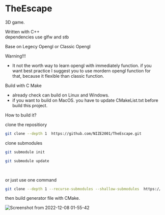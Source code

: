 # TheEscape
3D game. 

Written with C++<br>
dependencies use glfw and stb

Base on Legecy Opengl or Classic Opengl

Warning!!! 
* It not the worth way to learn opengl with immediately function. if you want best practice I suggest you to use mordern opengl function for that, because it flexible than classic function.

Build with C Make
* already check can build on Linux and Windows.
* if you want to build on MacOS. you have to update CMakeList.txt before build this project.

How to build it?

clone the repositiory
```sh
git clone --depth 1  https://github.com/NIZE2001/TheEscape.git
```
clone submodules 
```sh
git submodule init
```
```sh
git submodule update
```
<br>

or just use one command 
```sh
git clone --depth 1 --recurse-submodules --shallow-submodules  https://github.com/NIZE2001/TheEscape.git
```

then build generator file with CMake.

![Screenshot from 2022-12-08 01-55-42](https://user-images.githubusercontent.com/41697381/206272914-16cca90c-0c79-4d89-a632-9379e50e02e3.png)
